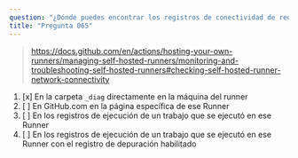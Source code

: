 ```yaml
---
question: "¿Dónde puedes encontrar los registros de conectividad de red para un GitHub self-hosted-runner?"
title: "Pregunta 065"
---
```


> https://docs.github.com/en/actions/hosting-your-own-runners/managing-self-hosted-runners/monitoring-and-troubleshooting-self-hosted-runners#checking-self-hosted-runner-network-connectivity
1. [x] En la carpeta `_diag` directamente en la máquina del runner
1. [ ] En GitHub.com en la página específica de ese Runner
1. [ ] En los registros de ejecución de un trabajo que se ejecutó en ese Runner
1. [ ] En los registros de ejecución de un trabajo que se ejecutó en ese Runner con el registro de depuración habilitado
